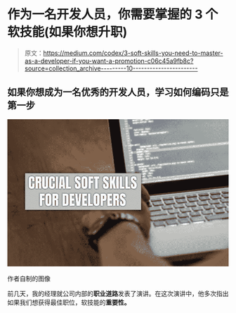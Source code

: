 # 作为一名开发人员，你需要掌握的 3 个软技能(如果你想升职)

> 原文：<https://medium.com/codex/3-soft-skills-you-need-to-master-as-a-developer-if-you-want-a-promotion-c06c45a9fb8c?source=collection_archive---------10----------------------->

## 如果你想成为一名优秀的开发人员，学习如何编码只是第一步

![](img/68f8a5b3b1db5204053c5564a7a8559a.png)

作者自制的图像

前几天，我的经理就公司内部的**职业道路**发表了演讲。在这次演讲中，他多次指出如果我们想获得最佳职位，软技能的**重要性。**